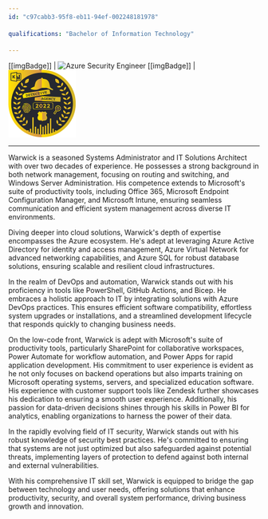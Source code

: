 ```yaml
---
id: "c97cabb3-95f8-eb11-94ef-002248181978"

qualifications: "Bachelor of Information Technology"

---
```


[[imgBadge]]
| ![Azure Security Engineer](../badges/Certification-microsoft-azure-security-engineer.png)
[[imgBadge]]
| ![Kusto Detective Agencey Season1](../badges/kusto-detective-agency-complete-season1.png)

---
Warwick is a seasoned Systems Administrator and IT Solutions Architect with over two decades of experience. He possesses a strong background in both network management, focusing on routing and switching, and Windows Server Administration. His competence extends to Microsoft's suite of productivity tools, including Office 365, Microsoft Endpoint Configuration Manager, and Microsoft Intune, ensuring seamless communication and efficient system management across diverse IT environments.

Diving deeper into cloud solutions, Warwick's depth of expertise encompasses the Azure ecosystem. He's adept at leveraging Azure Active Directory for identity and access management, Azure Virtual Network for advanced networking capabilities, and Azure SQL for robust database solutions, ensuring scalable and resilient cloud infrastructures.

In the realm of DevOps and automation, Warwick stands out with his proficiency in tools like PowerShell, GitHub Actions, and Bicep. He embraces a holistic approach to IT by integrating solutions with Azure DevOps practices. This ensures efficient software compatibility, effortless system upgrades or installations, and a streamlined development lifecycle that responds quickly to changing business needs.

On the low-code front, Warwick is adept with Microsoft's suite of productivity tools, particularly SharePoint for collaborative workspaces, Power Automate for workflow automation, and Power Apps for rapid application development. His commitment to user experience is evident as he not only focuses on backend operations but also imparts training on Microsoft operating systems, servers, and specialized education software. His experience with customer support tools like Zendesk further showcases his dedication to ensuring a smooth user experience. Additionally, his passion for data-driven decisions shines through his skills in Power BI for analytics, enabling organizations to harness the power of their data.

In the rapidly evolving field of IT security, Warwick stands out with his robust knowledge of security best practices. He's committed to ensuring that systems are not just optimized but also safeguarded against potential threats, implementing layers of protection to defend against both internal and external vulnerabilities.

With his comprehensive IT skill set, Warwick is equipped to bridge the gap between technology and user needs, offering solutions that enhance productivity, security, and overall system performance, driving business growth and innovation.


